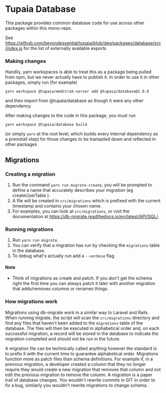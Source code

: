 # Tupaia Database

This package provides common database code for use across other packages within this mono-repo.

See https://github.com/beyondessential/tupaia/blob/dev/packages/database/src/index.js for the list of externally available exports

### Making changes

Handily, yarn workspaces is able to treat this as a package being pulled from npm, but we never
actually have to publish it. In order to use it in other packages, simply run (for example)

```
yarn workspace @tupaia/meditrak-server add @tupaia/database@1.0.0
```

and then import from @tupaia/database as though it were any other dependency.

After making changes to the code in this package, you must run

```
yarn workspace @tupaia/database build
```

(or simply `yarn` at the root level, which builds every internal dependency as a preinstall step)
for those changes to be transpiled down and reflected in other packages

## Migrations

### Creating a migration

1. Run the command `yarn run migrate-create`, you will be prompted to define a name that accurately describes your migration (eg createUserTable ).
2. A file will be created in `src/migrations` which is prefixed with the current timestamp and contains your chosen name.
3. For examples, you can look at `src/migrations`, or visit the documentation at https://db-migrate.readthedocs.io/en/latest/API/SQL/.

### Running migrations

1. Run `yarn run migrate`.
2. You can verify that a migration has run by checking the `migrations` table in the database.
3. To debug what's actually run add a `--verbose` flag

#### Note

- Think of migrations as create and patch. If you don't get the schema right the first time you can always patch it later with another migration that adds/removes columns or renames things.

### How migrations work

Migrations using db-migrate work in a similar way to Laravel and Rails. When running migrate, the script will scan the `src/migrations` directory and find any files that haven't been added to the `migrations` table of the database. The files will then be executed in alphabetical order and, on each successful migration, a record will be stored in the database to indicate the migration completed and should not be run in the future.

A migration file can be technically called anything however the standard is to prefix it with the current time to guarantee alphabetical order. Migrations function more as patch files than schema definitions. For example if, in a previous migration, a developer created a column that they no longer require they would create a new migration that removes that column and not edit the previous migration to remove the column. A migration is a paper trail of database changes. You wouldn't rewrite commits in GIT in order to fix a bug, similarly you wouldn't rewrite migrations to change schema.
